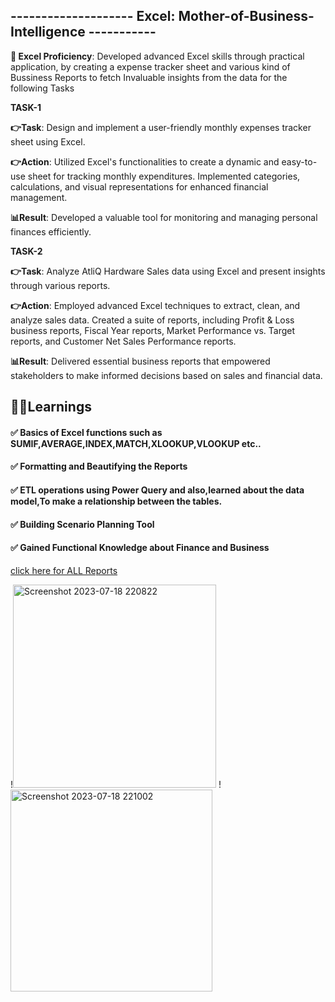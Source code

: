 ## **-------------------- **Excel: Mother-of-Business-Intelligence** -----------**

**🎯 Excel Proficiency**: Developed advanced Excel skills through practical application, by creating a expense tracker sheet and various kind of Bussiness Reports to fetch  Invaluable insights from the data for the  following Tasks
                                              

**TASK-1**

**👉Task**: Design and implement a user-friendly monthly expenses tracker sheet using Excel.

**👉Action**: Utilized Excel's functionalities to create a dynamic and easy-to-use sheet for tracking monthly expenditures. Implemented categories, calculations, and visual representations for enhanced financial management.

**📊Result**: Developed a valuable tool for monitoring and managing personal finances efficiently.


**TASK-2**

**👉Task**: Analyze AtliQ Hardware Sales data using Excel and present insights through various reports.

**👉Action**: Employed advanced Excel techniques to extract, clean, and analyze sales data. Created a suite of reports, including Profit & Loss business reports, Fiscal Year reports, Market Performance vs. Target reports, and Customer Net Sales Performance reports.

**📊Result**: Delivered essential business reports that empowered stakeholders to make informed decisions based on sales and financial data.



## **📌📌Learnings**
 
#### ✅ Basics of Excel functions such as SUMIF,AVERAGE,INDEX,MATCH,XLOOKUP,VLOOKUP etc..

#### ✅ Formatting and Beautifying the Reports 

#### ✅ ETL operations using Power Query and also,learned about the data model,To make a relationship between the tables.

#### ✅ Building Scenario Planning Tool

#### ✅ Gained Functional Knowledge about Finance and Business

[click here for ALL Reports](https://drive.google.com/drive/u/2/folders/1PAGSKlNjS5F7xpz1qrtb8_MArpSt8cgE)


!<img width="325" alt="Screenshot 2023-07-18 220822" src="https://github.com/kishanchand9989/Excel-Mother-of-Business-Intelligence/assets/86097586/2f4932e7-6fd8-4846-913b-3c26b97dbdd4">
!<img width="323" alt="Screenshot 2023-07-18 221002" src="https://github.com/kishanchand9989/Excel-Mother-of-Business-Intelligence/assets/86097586/43191b0c-ee9b-43c9-b721-769de2707344">


